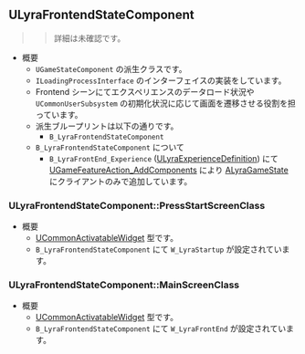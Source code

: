 ## ULyraFrontendStateComponent

>> 詳細は未確認です。

* 概要
	* `UGameStateComponent` の派生クラスです。
	* `ILoadingProcessInterface` のインターフェイスの実装をしています。
	* Frontend シーンにてエクスペリエンスのデータロード状況や `UCommonUserSubsystem` の初期化状況に応じて画面を遷移させる役割を担っています。
	* 派生ブループリントは以下の通りです。
		* `B_LyraFrontendStateComponent`
	* `B_LyraFrontendStateComponent` について
		* `B_LyraFrontEnd_Experience` ([ULyraExperienceDefinition]) にて [UGameFeatureAction_AddComponents] により [ALyraGameState] にクライアントのみで追加しています。

### ULyraFrontendStateComponent::PressStartScreenClass

* 概要
	* [UCommonActivatableWidget] 型です。
	* `B_LyraFrontendStateComponent` にて `W_LyraStartup` が設定されています。

### ULyraFrontendStateComponent::MainScreenClass

* 概要
	* [UCommonActivatableWidget] 型です。
	* `B_LyraFrontendStateComponent` にて `W_LyraFrontEnd` が設定されています。


<!--- ページ内のリンク --->

<!--- 自前の画像へのリンク --->

<!--- generated --->
[ULyraExperienceDefinition]: ../../Lyra/Experience/ULyraExperienceDefinition.md#ulyraexperiencedefinition
[ALyraGameState]: ../../Lyra/GameplayFramework/ALyraGameState.md#alyragamestate
[UCommonActivatableWidget]: ../../Plugin/CommonUI/UCommonActivatableWidget.md#ucommonactivatablewidget
[UGameFeatureAction_AddComponents]: ../../UE/GameFeature/UGameFeatureAction_AddComponents.md#ugamefeatureactionaddcomponents
